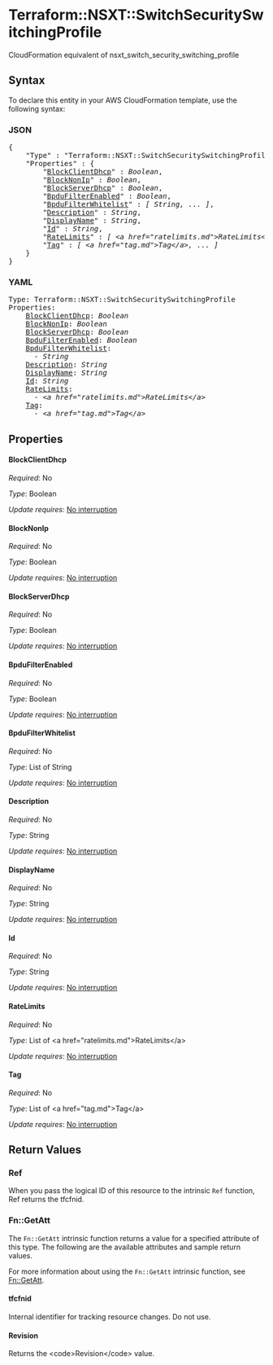 # Terraform::NSXT::SwitchSecuritySwitchingProfile

CloudFormation equivalent of nsxt_switch_security_switching_profile

## Syntax

To declare this entity in your AWS CloudFormation template, use the following syntax:

### JSON

<pre>
{
    "Type" : "Terraform::NSXT::SwitchSecuritySwitchingProfile",
    "Properties" : {
        "<a href="#blockclientdhcp" title="BlockClientDhcp">BlockClientDhcp</a>" : <i>Boolean</i>,
        "<a href="#blocknonip" title="BlockNonIp">BlockNonIp</a>" : <i>Boolean</i>,
        "<a href="#blockserverdhcp" title="BlockServerDhcp">BlockServerDhcp</a>" : <i>Boolean</i>,
        "<a href="#bpdufilterenabled" title="BpduFilterEnabled">BpduFilterEnabled</a>" : <i>Boolean</i>,
        "<a href="#bpdufilterwhitelist" title="BpduFilterWhitelist">BpduFilterWhitelist</a>" : <i>[ String, ... ]</i>,
        "<a href="#description" title="Description">Description</a>" : <i>String</i>,
        "<a href="#displayname" title="DisplayName">DisplayName</a>" : <i>String</i>,
        "<a href="#id" title="Id">Id</a>" : <i>String</i>,
        "<a href="#ratelimits" title="RateLimits">RateLimits</a>" : <i>[ &lt;a href=&#34;ratelimits.md&#34;&gt;RateLimits&lt;/a&gt;, ... ]</i>,
        "<a href="#tag" title="Tag">Tag</a>" : <i>[ &lt;a href=&#34;tag.md&#34;&gt;Tag&lt;/a&gt;, ... ]</i>
    }
}
</pre>

### YAML

<pre>
Type: Terraform::NSXT::SwitchSecuritySwitchingProfile
Properties:
    <a href="#blockclientdhcp" title="BlockClientDhcp">BlockClientDhcp</a>: <i>Boolean</i>
    <a href="#blocknonip" title="BlockNonIp">BlockNonIp</a>: <i>Boolean</i>
    <a href="#blockserverdhcp" title="BlockServerDhcp">BlockServerDhcp</a>: <i>Boolean</i>
    <a href="#bpdufilterenabled" title="BpduFilterEnabled">BpduFilterEnabled</a>: <i>Boolean</i>
    <a href="#bpdufilterwhitelist" title="BpduFilterWhitelist">BpduFilterWhitelist</a>: <i>
      - String</i>
    <a href="#description" title="Description">Description</a>: <i>String</i>
    <a href="#displayname" title="DisplayName">DisplayName</a>: <i>String</i>
    <a href="#id" title="Id">Id</a>: <i>String</i>
    <a href="#ratelimits" title="RateLimits">RateLimits</a>: <i>
      - &lt;a href=&#34;ratelimits.md&#34;&gt;RateLimits&lt;/a&gt;</i>
    <a href="#tag" title="Tag">Tag</a>: <i>
      - &lt;a href=&#34;tag.md&#34;&gt;Tag&lt;/a&gt;</i>
</pre>

## Properties

#### BlockClientDhcp

_Required_: No

_Type_: Boolean

_Update requires_: [No interruption](https://docs.aws.amazon.com/AWSCloudFormation/latest/UserGuide/using-cfn-updating-stacks-update-behaviors.html#update-no-interrupt)

#### BlockNonIp

_Required_: No

_Type_: Boolean

_Update requires_: [No interruption](https://docs.aws.amazon.com/AWSCloudFormation/latest/UserGuide/using-cfn-updating-stacks-update-behaviors.html#update-no-interrupt)

#### BlockServerDhcp

_Required_: No

_Type_: Boolean

_Update requires_: [No interruption](https://docs.aws.amazon.com/AWSCloudFormation/latest/UserGuide/using-cfn-updating-stacks-update-behaviors.html#update-no-interrupt)

#### BpduFilterEnabled

_Required_: No

_Type_: Boolean

_Update requires_: [No interruption](https://docs.aws.amazon.com/AWSCloudFormation/latest/UserGuide/using-cfn-updating-stacks-update-behaviors.html#update-no-interrupt)

#### BpduFilterWhitelist

_Required_: No

_Type_: List of String

_Update requires_: [No interruption](https://docs.aws.amazon.com/AWSCloudFormation/latest/UserGuide/using-cfn-updating-stacks-update-behaviors.html#update-no-interrupt)

#### Description

_Required_: No

_Type_: String

_Update requires_: [No interruption](https://docs.aws.amazon.com/AWSCloudFormation/latest/UserGuide/using-cfn-updating-stacks-update-behaviors.html#update-no-interrupt)

#### DisplayName

_Required_: No

_Type_: String

_Update requires_: [No interruption](https://docs.aws.amazon.com/AWSCloudFormation/latest/UserGuide/using-cfn-updating-stacks-update-behaviors.html#update-no-interrupt)

#### Id

_Required_: No

_Type_: String

_Update requires_: [No interruption](https://docs.aws.amazon.com/AWSCloudFormation/latest/UserGuide/using-cfn-updating-stacks-update-behaviors.html#update-no-interrupt)

#### RateLimits

_Required_: No

_Type_: List of &lt;a href=&#34;ratelimits.md&#34;&gt;RateLimits&lt;/a&gt;

_Update requires_: [No interruption](https://docs.aws.amazon.com/AWSCloudFormation/latest/UserGuide/using-cfn-updating-stacks-update-behaviors.html#update-no-interrupt)

#### Tag

_Required_: No

_Type_: List of &lt;a href=&#34;tag.md&#34;&gt;Tag&lt;/a&gt;

_Update requires_: [No interruption](https://docs.aws.amazon.com/AWSCloudFormation/latest/UserGuide/using-cfn-updating-stacks-update-behaviors.html#update-no-interrupt)

## Return Values

### Ref

When you pass the logical ID of this resource to the intrinsic `Ref` function, Ref returns the tfcfnid.

### Fn::GetAtt

The `Fn::GetAtt` intrinsic function returns a value for a specified attribute of this type. The following are the available attributes and sample return values.

For more information about using the `Fn::GetAtt` intrinsic function, see [Fn::GetAtt](https://docs.aws.amazon.com/AWSCloudFormation/latest/UserGuide/intrinsic-function-reference-getatt.html).

#### tfcfnid

Internal identifier for tracking resource changes. Do not use.

#### Revision

Returns the &lt;code&gt;Revision&lt;/code&gt; value.

